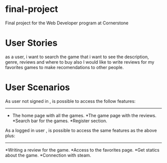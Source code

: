 # final-project
Final project for the Web Developer program at Cornerstone


# User Stories

as a user, i want to search the game that i want to see the description, genre, reviews and where to buy also I would like to write reviews for my favorites games to make recomendations to other people.


# User Scenarios
As user not signed in , is possible to access the follow features:
***
* The home page with all the games.
*The game page with the reviews.
*Search bar for the games.
*Register section.

As a logged in user , is possible to access the same features as the above plus:
***
*Writing a review for the game.
*Access to the favorites page.
*Get statics about the game.
*Connection with steam.
